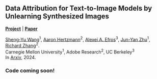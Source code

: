 ## Data Attribution for Text-to-Image Models by Unlearning Synthesized Images
[**Project**](https://peterwang512.github.io/AttributeByUnlearning/) | [**Paper**]()

[Sheng-Yu Wang](https://peterwang512.github.io/)<sup>1</sup>, [Aaron Hertzmann](https://www.dgp.toronto.edu/~hertzman/)<sup>2</sup>, [Alexei A. Efros](https://people.eecs.berkeley.edu/~efros/)<sup>3</sup>, [Jun-Yan Zhu](https://cs.cmu.edu/~junyanz)<sup>1</sup>, [Richard Zhang](http://richzhang.github.io/)<sup>2</sup>.
<br> Carnegie Mellon University<sup>1</sup>, Adobe Research<sup>2</sup>, UC Berkeley<sup>3</sup>
<br>In [Arxiv](), 2024.

### Code coming soon!